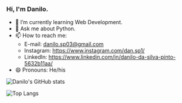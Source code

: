 ### Hi, I'm Danilo.

<!--
**danilosp1/danilosp1** is a ✨ _special_ ✨ repository because its `README.md` (this file) appears on your GitHub profile.

Here are some ideas to get you started:
  
- 🔭 I’m currently working on ...
- 👯 I’m looking to collaborate on ...
- 🤔 I’m looking for help with ...
- ⚡ Fun fact: ...

-->
- 🌱 I’m currently learning Web Development.
- 💬 Ask me about Python.
- 📫 How to reach me:
  - E-mail: danilo.sp03@gmail.com
  - Instagram: https://www.instagram.com/dan.sp1/
  - LinkedIn: https://www.linkedin.com/in/danilo-da-silva-pinto-5632b11aa/
- 😄 Pronouns: He/his

![Danilo's GitHub stats](https://github-readme-stats.vercel.app/api?username=danilosp1&show_icons=true&theme=blueberry)

![Top Langs](https://github-readme-stats.vercel.app/api/top-langs/?username=danilosp1&layout=compact&langs_count=7&theme=draculaSoft)
